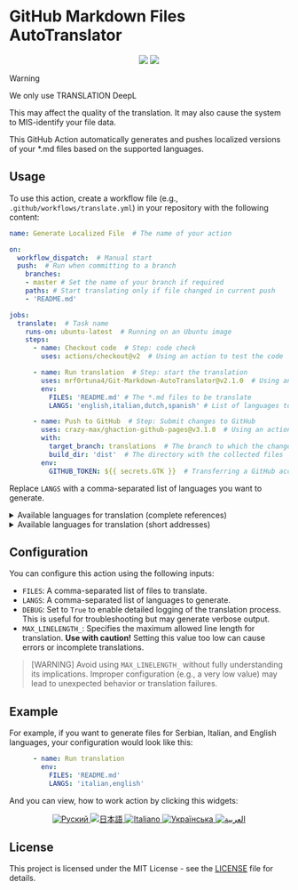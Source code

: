 # GitHub Markdown Files AutoTranslator
<div align="center">
  <img src="https://img.shields.io/github/v/release/mrf0rtuna4/Git-Markdown-AutoTranslator">
  <img src="https://img.shields.io/github/actions/workflow/status/mrf0rtuna4/Git-Markdown-AutoTranslator/example.yml">
</div>


> [!WARNING]
> We only use TRANSLATION DeepL
>
> This may affect the quality of the translation. It may also cause the system to MIS-identify your file data.

This GitHub Action automatically generates and pushes localized versions of your *.md files based on the supported languages.

## Usage

To use this action, create a workflow file (e.g., `.github/workflows/translate.yml`) in your repository with the following content:

```yml
name: Generate Localized File  # The name of your action

on:
  workflow_dispatch:  # Manual start
  push:  # Run when committing to a branch
    branches:
    - master # Set the name of your branch if required
    paths: # Start translating only if file changed in current push
    - 'README.md'

jobs:
  translate:  # Task name
    runs-on: ubuntu-latest  # Running on an Ubuntu image
    steps:
      - name: Checkout code  # Step: code check
        uses: actions/checkout@v2  # Using an action to test the code

      - name: Run translation  # Step: start the translation
        uses: mrf0rtuna4/Git-Markdown-AutoTranslator@v2.1.0  # Using an action to translate
        env:
          FILES: 'README.md' # The *.md files to be translate
          LANGS: 'english,italian,dutch,spanish' # List of languages to be translated

      - name: Push to GitHub  # Step: Submit changes to GitHub
        uses: crazy-max/ghaction-github-pages@v3.1.0  # Using an action to publish to GitHub Pages
        with:
          target_branch: translations  # The branch to which the changes will be sent
          build_dir: 'dist'  # The directory with the collected files
        env:
          GITHUB_TOKEN: ${{ secrets.GTK }}  # Transferring a GitHub access token
```

Replace `LANGS` with a comma-separated list of languages you want to generate.
<details>
<summary>Available languages for translation (complete references)</summary>

```yaml
    'afrikaans', 'albanian', 'amharic', 'arabic', 'armenian', 'assamese', 'aymara', 'azerbaijani', 'bambara', 'basque', 
    'belarusian', 'bengali', 'bhojpuri', 'bosnian', 'bulgarian', 'catalan', 'cebuano', 'chichewa', 'chinese (simplified)', 
    'chinese (traditional)', 'corsican', 'croatian', 'czech', 'danish', 'dhivehi', 'dogri', 'dutch', 'english', 'esperanto', 
    'estonian', 'ewe', 'filipino', 'finnish', 'french', 'frisian', 'galician', 'georgian', 'german', 'greek', 'guarani', 
    'gujarati', 'haitian creole', 'hausa', 'hawaiian', 'hebrew', 'hindi', 'hmong', 'hungarian', 'icelandic', 'igbo', 'ilocano', 
    'indonesian', 'irish', 'italian', 'japanese', 'javanese', 'kannada', 'kazakh', 'khmer', 'kinyarwanda', 'konkani', 'korean', 
    'krio', 'kurdish (kurmanji)', 'kurdish (sorani)', 'kyrgyz', 'lao', 'latin', 'latvian', 'lingala', 'lithuanian', 'luganda', 
    'luxembourgish', 'macedonian', 'maithili', 'malagasy', 'malay', 'malayalam', 'maltese', 'maori', 'marathi', 'meiteilon (manipuri)',
    'mizo', 'mongolian', 'myanmar', 'nepali', 'norwegian', 'odia (oriya)', 'oromo', 'pashto', 'persian', 'polish', 'portuguese', 
    'punjabi', 'quechua', 'romanian', 'russian', 'samoan', 'sanskrit', 'scots gaelic', 'sepedi', 'serbian', 'sesotho', 'shona', 
    'sindhi', 'sinhala', 'slovak', 'slovenian', 'somali', 'spanish', 'sundanese', 'swahili', 'swedish', 'tajik', 'tamil', 'tatar',
    'telugu', 'thai', 'tigrinya', 'tsonga', 'turkish', 'turkmen', 'twi', 'ukrainian', 'urdu', 'uyghur', 'uzbek', 'vietnamese', 
    'welsh', 'xhosa', 'yiddish', 'yoruba', 'zulu'
```
</details>

<details>
<summary>Available languages for translation (short addresses)</summary>

```yaml
'af', 'sq', 'am', 'ar', 'hy', 'as', 'ay', 'az', 'bm', 'eu', 'be', 'bn', 'bho', 'bs', 'bg', 'ca', 'ceb', 'ny',
'zh-CN', 'zh-TW', 'co', 'hr', 'cs', 'da', 'dv', 'doi', 'nl', 'en', 'eo', 'et', 'ee', 'tl', 'fi', 'fr', 'fy', 'gl',
'ka', 'de', 'el', 'gn', 'gu', 'ht', 'ha', 'haw', 'iw', 'hi', 'hmn', 'hu', 'is', 'ig', 'ilo', 'id', 'ga', 'it', 'ja',
'jw', 'kn', 'kk', 'km', 'rw', 'gom', 'ko', 'kri', 'ku', 'ckb', 'ky', 'lo', 'la', 'lv', 'ln', 'lt', 'lg', 'lb', 'mk',
'mai', 'mg', 'ms', 'ml', 'mt', 'mi', 'mr', 'mni-Mtei', 'lus', 'mn', 'my', 'ne', 'no', 'or', 'om', 'ps', 'fa', 'pl',
'pt', 'pa', 'qu', 'ro', 'ru', 'sm', 'sa', 'gd', 'nso', 'sr', 'st', 'sn', 'sd', 'si', 'sk', 'sl', 'so', 'es', 'su',
'sw', 'sv', 'tg', 'ta', 'tt', 'te', 'th', 'ti', 'ts', 'tr', 'tk', 'ak', 'uk', 'ur', 'ug', 'uz', 'vi', 'cy', 'xh', 'yi', 'yo', 'zu'
```

</details>


## Configuration

You can configure this action using the following inputs:

- `FILES`: A comma-separated list of files to translate.
- `LANGS`: A comma-separated list of languages to generate.
- `DEBUG`: Set to `True` to enable detailed logging of the translation process. This is useful for troubleshooting but may generate verbose output.
- `MAX_LINELENGTH_`: Specifies the maximum allowed line length for translation. **Use with caution!** Setting this value too low can cause errors or incomplete translations.

> [WARNING] 
> Avoid using `MAX_LINELENGTH_` without fully understanding its implications. 
> Improper configuration (e.g., a very low value) may lead to unexpected behavior or translation failures.


## Example

For example, if you want to generate files for Serbian, Italian, and English languages, your configuration would look like this:

```yml
      - name: Run translation
        env:
          FILES: 'README.md' 
          LANGS: 'italian,english'
```

And you can view, how to work action by clicking this widgets:
<div align="center">
  <a href="https://github.com/mrf0rtuna4/Git-Markdown-AutoTranslator/blob/translations/ru_README.md">
      <img src="https://img.shields.io/badge/Язык-Руский-blue" alt="Руский" />
  </a>
  <a href="https://github.com/mrf0rtuna4/Git-Markdown-AutoTranslator/blob/translations/ja_README.md">
      <img src="https://img.shields.io/badge/言語-日本語-blue" alt="日本語" />
  </a>
  <a href="https://github.com/mrf0rtuna4/Git-Markdown-AutoTranslator/blob/translations/it_README.md">
      <img src="https://img.shields.io/badge/Lingua-Italiano-blue" alt="Italiano" />
  </a>
  <a href="https://github.com/mrf0rtuna4/Git-Markdown-AutoTranslator/blob/translations/uk_README.md">
      <img src="https://img.shields.io/badge/Мова-Українська-blue" alt="Українська" />
  </a>
  <a href="https://github.com/mrf0rtuna4/Git-Markdown-AutoTranslator/blob/translations/ar_README.md">
      <img src="https://img.shields.io/badge/لغة-العربية-blue" alt="العربية" />
  </a>
</div>

## License

This project is licensed under the MIT License - see the [LICENSE](LICENSE) file for details.